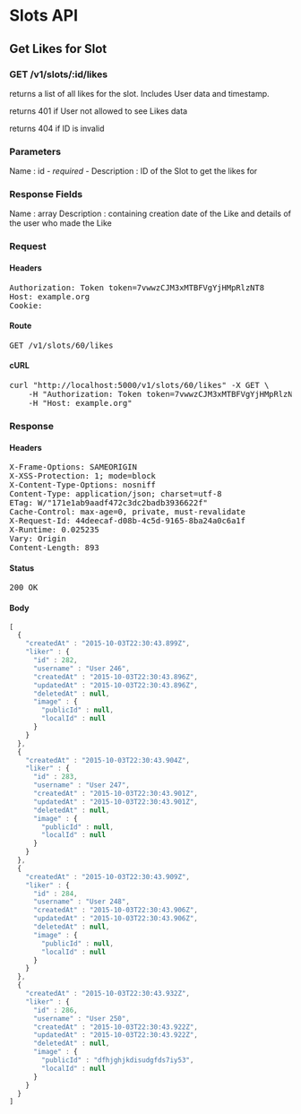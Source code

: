 # Slots API

## Get Likes for Slot

### GET /v1/slots/:id/likes

returns a list of all likes for the slot. Includes User data and timestamp.

returns 401 if User not allowed to see Likes data

returns 404 if ID is invalid

### Parameters

Name : id *- required -*
Description : ID of the Slot to get the likes for


### Response Fields

Name : array
Description : containing creation date of the Like and details of the user who made the Like

### Request

#### Headers

<pre>Authorization: Token token=7vwwzCJM3xMTBFVgYjHMpRlzNT8
Host: example.org
Cookie: </pre>

#### Route

<pre>GET /v1/slots/60/likes</pre>

#### cURL

<pre class="request">curl &quot;http://localhost:5000/v1/slots/60/likes&quot; -X GET \
	-H &quot;Authorization: Token token=7vwwzCJM3xMTBFVgYjHMpRlzNT8&quot; \
	-H &quot;Host: example.org&quot;</pre>

### Response

#### Headers

<pre>X-Frame-Options: SAMEORIGIN
X-XSS-Protection: 1; mode=block
X-Content-Type-Options: nosniff
Content-Type: application/json; charset=utf-8
ETag: W/&quot;171e1ab9aadf472c3dc2badb3936622f&quot;
Cache-Control: max-age=0, private, must-revalidate
X-Request-Id: 44deecaf-d08b-4c5d-9165-8ba24a0c6a1f
X-Runtime: 0.025235
Vary: Origin
Content-Length: 893</pre>

#### Status

<pre>200 OK</pre>

#### Body

```javascript
[
  {
    "createdAt" : "2015-10-03T22:30:43.899Z",
    "liker" : {
      "id" : 282,
      "username" : "User 246",
      "createdAt" : "2015-10-03T22:30:43.896Z",
      "updatedAt" : "2015-10-03T22:30:43.896Z",
      "deletedAt" : null,
      "image" : {
        "publicId" : null,
        "localId" : null
      }
    }
  },
  {
    "createdAt" : "2015-10-03T22:30:43.904Z",
    "liker" : {
      "id" : 283,
      "username" : "User 247",
      "createdAt" : "2015-10-03T22:30:43.901Z",
      "updatedAt" : "2015-10-03T22:30:43.901Z",
      "deletedAt" : null,
      "image" : {
        "publicId" : null,
        "localId" : null
      }
    }
  },
  {
    "createdAt" : "2015-10-03T22:30:43.909Z",
    "liker" : {
      "id" : 284,
      "username" : "User 248",
      "createdAt" : "2015-10-03T22:30:43.906Z",
      "updatedAt" : "2015-10-03T22:30:43.906Z",
      "deletedAt" : null,
      "image" : {
        "publicId" : null,
        "localId" : null
      }
    }
  },
  {
    "createdAt" : "2015-10-03T22:30:43.932Z",
    "liker" : {
      "id" : 286,
      "username" : "User 250",
      "createdAt" : "2015-10-03T22:30:43.922Z",
      "updatedAt" : "2015-10-03T22:30:43.922Z",
      "deletedAt" : null,
      "image" : {
        "publicId" : "dfhjghjkdisudgfds7iy53",
        "localId" : null
      }
    }
  }
]
```
